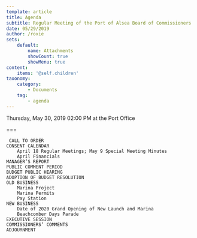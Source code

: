 ```yaml
---
template: article
title: Agenda
subtitle: Regular Meeting of the Port of Alsea Board of Commissioners
date: 05/29/2019
author: /roxie
sets:
    default:
        name: Attachments
        showCount: true
        showMenu: true
content:
    items: '@self.children'
taxonomy:
    category: 
        - Documents
    tag: 
        - agenda
---
```


Thursday, May 30, 2019 02:00 PM at the Port Office

===

     CALL TO ORDER
    CONSENT CALENDAR
        April 18 Regular Meetings; May 9 Special Meeting Minutes
        April Financials 
    MANAGER’S REPORT
    PUBLIC COMMENT PERIOD
    BUDGET PUBLIC HEARING
    ADOPTION OF BUDGET RESOLUTION
    OLD BUSINESS
        Marina Project
        Marina Permits
        Pay Station 
    NEW BUSINESS
        Date of 2020 Grand Opening of New Launch and Marina
        Beachcomber Days Parade 
    EXECUTIVE SESSION
    COMMISSIONERS’ COMMENTS
    ADJOURNMENT
